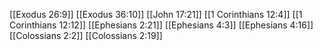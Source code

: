 [[Exodus 26:9]]
[[Exodus 36:10]]
[[John 17:21]]
[[1 Corinthians 12:4]]
[[1 Corinthians 12:12]]
[[Ephesians 2:21]]
[[Ephesians 4:3]]
[[Ephesians 4:16]]
[[Colossians 2:2]]
[[Colossians 2:19]]
